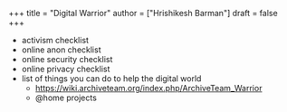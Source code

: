 +++
title = "Digital Warrior"
author = ["Hrishikesh Barman"]
draft = false
+++

-   activism checklist
-   online anon checklist
-   online security checklist
-   online privacy checklist
-   list of things you can do to help the digital world
    -   <https://wiki.archiveteam.org/index.php/ArchiveTeam_Warrior>
    -   @home projects
